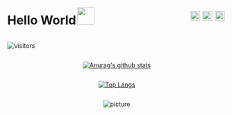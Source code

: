 <div style="display:flex; align-items: center; justify-content: space-between"> 
<div style="display:flex; align-items: center;">
  <h1 align="left" style="border:none">Hello World</h1>
  <img align='right' src='https://user-images.githubusercontent.com/5713670/87202985-820dcb80-c2b6-11ea-9f56-7ec461c497c3.gif' height='40'>
</div>
<div>

<a href="https://twitter.com/pedrboni">
  <img align="right" style="margin:0.2rem" alt="Pedro Boni Twitter" width="22px" src="https://cdn.jsdelivr.net/npm/simple-icons@v3/icons/twitter.svg" />
</a>
<a href="https://linkedin.com/in/pedroboni">
  <img align="right" style="margin:0.2rem" alt="Pedro Boni Linkdein" width="22px" src="https://cdn.jsdelivr.net/npm/simple-icons@v3/icons/linkedin.svg" />
</a>
<a href="https://github.com/pedroboni">
  <img align="right" style="margin:0.2rem" alt="Pedro Boni Github" width="22px" src="https://cdn.jsdelivr.net/npm/simple-icons@v3/icons/github.svg" />
</a>  
</div>
</div>

![visitors](https://visitor-badge.laobi.icu/badge?page_id=pedroboni.pedroboni)

<div style="display:flex; align-items: center; justify-content: center; flex-direction: column;">

[![Anurag's github stats](https://github-readme-stats.vercel.app/api?username=pedroboni)](https://github.com/anuraghazra/github-readme-stats)

[![Top Langs](https://github-readme-stats.vercel.app/api/top-langs/?username=pedroboni)](https://github.com/anuraghazra/github-readme-stats)


![picture](https://raw.githubusercontent.com/saadeghi/saadeghi/master/dino.gif)

 </div>
